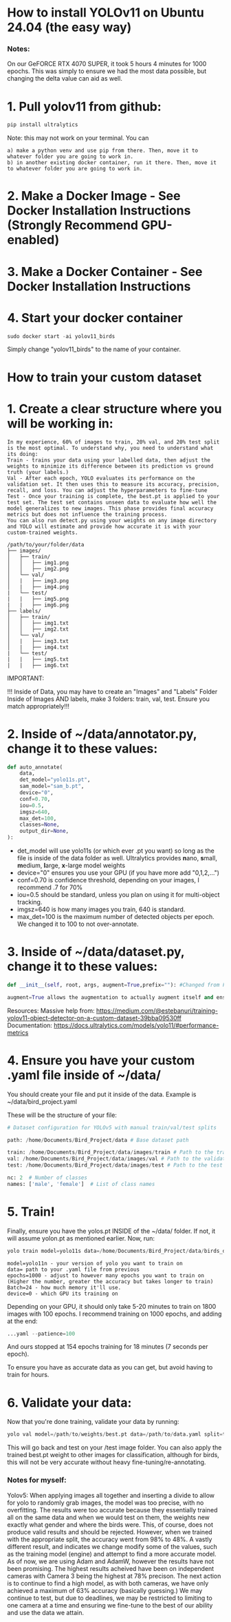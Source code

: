 # How to install YOLOv11 on Ubuntu 24.04 (the easy way)
### Notes:
On our GeFORCE RTX 4070 SUPER, it took 5 hours 4 minutes for 1000 epochs. This was simply to ensure we had the most data possible, but changing the delta value can aid as well.

# 1. Pull yolov11 from github:

```python
pip install ultralytics
```

Note: this may not work on your terminal. You can
```
a) make a python venv and use pip from there. Then, move it to whatever folder you are going to work in. 
b) in another existing docker container, run it there. Then, move it to whatever folder you are going to work in.
```

# 2. Make a Docker Image - See Docker Installation Instructions (Strongly Recommend GPU-enabled)

# 3. Make a Docker Container - See Docker Installation Instructions

# 4. Start your docker container

```python
sudo docker start -ai yolov11_birds
````
Simply change "yolov11_birds" to the name of your container.

# How to train your custom dataset

# 1. Create a clear structure where you will be working in:
```
In my experience, 60% of images to train, 20% val, and 20% test split is the most optimal. To understand why, you need to understand what its doing:
Train - trains your data using your labelled data, then adjust the weights to minimize its difference between its prediction vs ground truth (your labels.)
Val - After each epoch, YOLO evaluates its performance on the validation set. It then uses this to measure its accuracy, precision, recall, and loss. You can adjust the hyperparameters to fine-tune
Test - Once your training is complete, the best.pt is applied to your test set. The test set contains unseen data to evaluate how well the model generalizes to new images. This phase provides final accuracy metrics but does not influence the training process.
You can also run detect.py using your weights on any image directory and YOLO will estimate and provide how accurate it is with your custom-trained weights.
```
```
/path/to/your/folder/data
├── images/
│   ├── train/
│   │   ├── img1.png
│   │   ├── img2.png
│   └── val/
│   |   ├── img3.png
│   |   ├── img4.png
|   └── test/  
|   |   ├── img5.png
|   |   ├── img6.png
├── labels/
│   ├── train/
│   │   ├── img1.txt
│   │   ├── img2.txt
│   └── val/
│   |   ├── img3.txt
│   |   ├── img4.txt
|   └── test/  
|   |   ├── img5.txt
|   |   ├── img6.txt
```

IMPORTANT:

!!! Inside of Data, you may have to create an "Images" and "Labels" Folder
Inside of Images AND labels, make 3 folders: train, val, test. Ensure you match appropriately!!!

# 2. Inside of ~/data/annotator.py, change it to these values:

```python
def auto_annotate(
    data,
    det_model="yolo11s.pt",
    sam_model="sam_b.pt",
    device="0",
    conf=0.70,
    iou=0.5,
    imgsz=640,
    max_det=100,
    classes=None,
    output_dir=None,
):
```
- det_model will use yolo11s (or which ever .pt you want) so long as the file is inside of the data folder as well. Ultralytics provides **n**ano, **s**mall, **m**edium, **l**arge, **x**-large model weights
- device="0" ensures you use your GPU (if you have more add "0,1,2,...")
- conf=0.70 is confidence threshold, depending on your images, I recommend .7 for 70%
- iou=0.5 should be standard, unless you plan on using it for multi-object tracking.
- imgsz=640 is how many images you train, 640 is standard.
- max_det=100 is the maximum number of detected objects per epoch. We changed it to 100 to not over-annotate.


# 3. Inside of ~/data/dataset.py, change it to these values:
```python
def __init__(self, root, args, augment=True,prefix=""): #Changed from False

augment=True allows the augmentation to actually augment itself and ensure you have a fine-tuned model.
```

Resources: 
Massive help from: https://medium.com/@estebanuri/training-yolov11-object-detector-on-a-custom-dataset-39bba09530ff
Documentation: https://docs.ultralytics.com/models/yolo11/#performance-metrics

# 4. Ensure you have your custom .yaml file inside of ~/data/
You should create your file and put it inside of the data. 
Example is ~/data/bird_project.yaml

These will be the structure of your file:

```python
# Dataset configuration for YOLOv5 with manual train/val/test splits

path: /home/Documents/Bird_Project/data # Base dataset path 

train: /home/Documents/Bird_Project/data/images/train # Path to the train images
val: /home/Documents/Bird_Project/data/images/val # Path to the validation images
test: /home/Documents/Bird_Project/data/images/test # Path to the test images

nc: 2  # Number of classes
names: ['male', 'female']  # List of class names
```

# 5. Train!
Finally, ensure you have the yolos.pt INSIDE of the ~/data/ folder. If not, it will assume yolon.pt as mentioned earlier. Now, run:

```python
yolo train model=yolo11s data=/home/Documents/Bird_Project/data/birds_dataset_1.yaml epochs=1000 batch=24 device=0
```
```
model=yolo11n - your version of yolo you want to train on
data= path to your .yaml file from previous
epochs=1000 - adjust to however many epochs you want to train on (Higher the number, greater the accuracy but takes longer to train)
Batch=24 - how much memory it'll use.
device=0 - which GPU its training on
```

Depending on your GPU, it should only take 5-20 minutes to train on 1800 images with 100 epochs. I recommend training on 1000 epochs, and adding at the end:

```python
...yaml --patience=100
```

And ours stopped at 154 epochs training for 18 minutes (7 seconds per epoch). 

To ensure you have as accurate data as you can get, but avoid having to train for hours.

# 6. Validate your data:
Now that you're done training, validate your data by running:

```python
yolo val model=/path/to/weights/best.pt data=/path/to/data.yaml split=test
```

This will go back and test on your /test image folder. You can also apply the trained best.pt weight to other images for classification, although for birds, this will not be very accurate without heavy fine-tuning/re-annotating.

### Notes for myself:
Yolov5: When applying images all together and inserting a divide to allow for yolo to randomly grab images, the model was too precise, with no overfitting. The results were too accurate because they essentially trained all on the same data and when we would test on them, the weights new exactly what gender and where the birds were. This, of course, does not produce valid results and should be rejected. However, when we trained with the appropriate split, the accuracy went from 98% to 48%. A vastly different result, and indicates we change modify some of the values, such as the training model (engine) and attempt to find a more accurate model. As of now, we are using Adam and AdamW, however the results have not been promising. The highest results acheived have been on independent cameras with Camera 3 being the highest at 78% precison. The next action is to continue to find a high model, as with both cameras, we have only achieved a maximum of 63% accuracy (basically guessing.) We may continue to test, but due to deadlines, we may be restricted to limiting to one camera at a time and ensuring we fine-tune to the best of our ability and use the data we attain.
